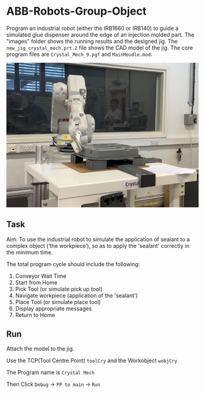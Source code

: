 # ABB-Robots-Group-Object
Program an industrial robot (either the IRB1660 or IRB140) to guide a simulated glue dispenser around the edge of an injection molded part. 
The "images" folder shows the running results and the designed jig. The `new_jig_crystal_mech.prt.2` file shows the CAD model of the jig.
The core program files are `Crystal_Mech_9.pgf` and `MainMoudle.mod`.

![Run](images/Run.jpg)

## Task
Aim: To use the industrial robot to simulate the application of sealant to a complex object (‘the workpiece’), so as to apply the 'sealant' correctly in the minimum time.

The total program cycle should include the following:
1. Conveyor Wait Time
2. Start from Home
3. Pick Tool (or simulate pick up tool)
4. Navigate workpiece (application of the 'sealant')
5. Place Tool (or simulate place tool)
6. Display appropriate messages
7. Return to Home

## Run
Attach the model to the jig.

Use the TCP(Tool Centre Point) `toolCry` and the Workobject `wobjCry`

The Program name is `Crystal Mech`

Then Click `Debug` -> `PP to main` -> `Run`
